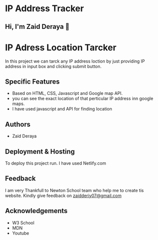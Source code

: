 # IP Address Tracker
## Hi, I'm Zaid Deraya :wave:
# IP Adress Location Tarcker
In this project we can tarck any IP address loction by just providing IP address in input box and clicking submit button. 
## Specific Features
- Based on HTML, CSS, Javascript and Google map API.
- you can see the exact location of that perticular IP address inn google maps. 
- I have used javascript and API for finding location

## Authors
- Zaid Deraya
## Deployment & Hosting
To deploy this project run. I have used Netlify.com
## Feedback
I am very Thankfull to Newton School team who help me to create tis website.
Kindly give feedback on zaidderiy07@gmail.com 
## Acknowledgements
 - W3 School
 - MDN
 - Youtube
